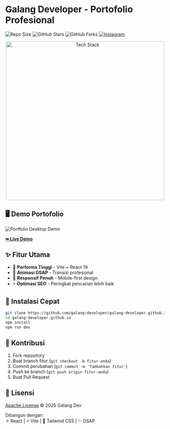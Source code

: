 # Galang Developer - Portofolio Profesional

![Repo Size](https://img.shields.io/github/repo-size/galang-developer/galang-developer.github.io)
![GitHub Stars](https://img.shields.io/github/stars/galang-developer/galang-developer.github.io?style=social)
![GitHub Forks](https://img.shields.io/github/forks/galang-developer/galang-developer.github.io?style=social)
[![Instagram](https://img.shields.io/badge/Instagram-Follow_@sai.satoruu-E4405F?style=social&logo=instagram)](https://www.instagram.com/sai.satoruu/)

<p align="center">
  <img src="https://skillicons.dev/icons?i=react,vite,tailwind,git,github,figma" alt="Tech Stack" width="500">
</p>

## 🖥️ Demo Portofolio

![Portfolio Desktop Demo](./website-demo-image//desktop.png "Desktop Demo")

<a href="https://galang-developer.github.io/"><strong>➥ Live Demo</strong></a>

## ✨ Fitur Utama

- 🚀 **Performa Tinggi** - Vite + React 19
- 🎥 **Animasi GSAP** - Transisi profesional
- 📱 **Responsif Penuh** - Mobile-first design
- ⚡ **Optimasi SEO** - Peringkat pencarian lebih baik

## 🚀 Instalasi Cepat

```bash
git clone https://github.com/galang-developer/galang-developer.github.io.git
cd galang-developer.github.io
npm install
npm run dev
```

## 🤝 Kontribusi

1. Fork repository
2. Buat branch fitur (`git checkout -b fitur-anda`)
3. Commit perubahan (`git commit -m 'Tambahkan fitur'`)
4. Push ke branch (`git push origin fitur-anda`)
5. Buat Pull Request

## 📜 Lisensi

[Apache License](LICENSE) © 2025 Galang Dev

Dibangun dengan:  
⚛️ React | ⚡ Vite | 🎨 Tailwind CSS | ✨ GSAP